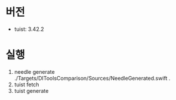 # 버전
- tuist: 3.42.2
# 실행
1. needle generate ./Targets/DIToolsComparison/Sources/NeedleGenerated.swift .
2. tuist fetch
3. tuist generate

